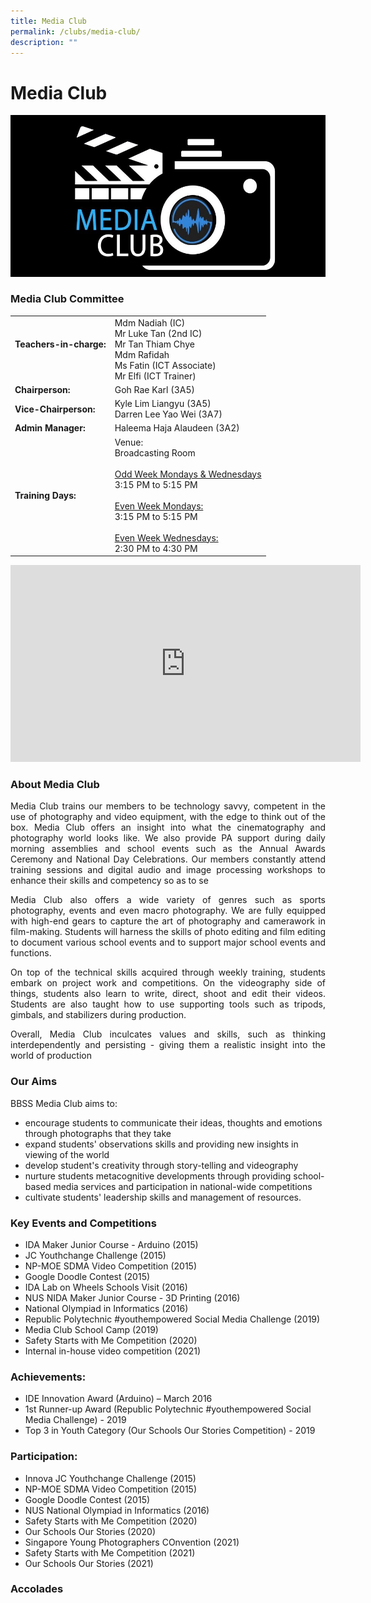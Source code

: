 ```yaml
---
title: Media Club
permalink: /clubs/media-club/
description: ""
---
```

# Media Club

![](/images/Our%20BBSS%20Experience/Cca/Clubs/New%20CCA%20Logo.jpg)

### Media Club Committee

|                             |             |
|-----------------|-----------|
| **Teachers-in-charge:**<br><br> | Mdm Nadiah (IC)<br>Mr Luke Tan (2nd IC)<br>Mr Tan Thiam Chye<br>Mdm Rafidah<br>Ms Fatin (ICT Associate)<br>Mr Elfi (ICT Trainer)  |
| **Chairperson:**                | Goh Rae Karl (3A5)                                                                                                                                                                    |
| **Vice-Chairperson:**           | Kyle Lim Liangyu (3A5)<br>Darren Lee Yao Wei (3A7)                                                                                                                                    |
| **Admin Manager:**              | Haleema Haja Alaudeen (3A2)                                                                                                                                                           |
| **Training Days:**<br>          | Venue:<br>Broadcasting Room<br><br><u>Odd Week Mondays & Wednesdays</u><br>3:15 PM to 5:15 PM<br><br><u>Even Week Mondays:</u><br>3:15 PM to 5:15 PM<br><br><u>Even Week Wednesdays:</u><br>2:30 PM to 4:30 PM |

<iframe width="560" height="315" src="https://www.youtube.com/embed/ndGdwz-A2rw" title="MEDIA CLUB Video 2021_2" frameborder="0" allow="accelerometer; autoplay; clipboard-write; encrypted-media; gyroscope; picture-in-picture" allowfullscreen></iframe>


### About Media Club

<p style="text-align: justify;">Media Club trains our members to be technology savvy, competent in the use of photography and video equipment, with the edge to think out of the box. Media Club offers an insight into what the cinematography and photography world looks like. We also provide PA support during daily morning assemblies and school events such as the Annual Awards Ceremony and National Day Celebrations. Our members constantly attend training sessions and digital audio and image processing workshops to enhance their skills and competency so as to se</p>

  

<p style="text-align: justify;">Media Club also offers a wide variety of genres such as sports photography, events and even macro photography. We are fully equipped with high-end gears to capture the art of photography and camerawork in film-making. Students will harness the skills of photo editing and film editing to document various school events and to support major school events and functions.</p>

  

<p style="text-align: justify;">On top of the technical skills acquired through weekly training, students embark on project work and competitions. On the videography side of things, students also learn to write, direct, shoot and edit their videos. Students are also taught how to use supporting tools such as tripods, gimbals, and stabilizers during production.</p>


<p style="text-align: justify;">Overall, Media Club inculcates values and skills, such as thinking interdependently and persisting - giving them a realistic insight into the world of production</p>


### Our Aims

BBSS Media Club aims to:

*   encourage students to communicate their ideas, thoughts and emotions through photographs that they take
*   expand students' observations skills and providing new insights in viewing of the world
*   develop student's creativity through story-telling and videography
*   nurture students metacognitive developments through providing school-based media services and participation in national-wide competitions
*   cultivate students' leadership skills and management of resources.

  

### Key Events and Competitions

*   IDA Maker Junior Course - Arduino (2015)
*   JC Youthchange Challenge (2015)
*   NP-MOE SDMA Video Competition (2015)
*   Google Doodle Contest (2015)
*   IDA Lab on Wheels Schools Visit (2016)
*   NUS NIDA Maker Junior Course - 3D Printing (2016)
*   National Olympiad in Informatics (2016)
*   Republic Polytechnic #youthempowered Social Media Challenge (2019)
*   Media Club School Camp (2019)
*   Safety Starts with Me Competition (2020)
*   Internal in-house video competition (2021)



### Achievements:

*   IDE Innovation Award (Arduino) – March 2016
*   1st Runner-up Award (Republic Polytechnic #youthempowered Social Media Challenge) - 2019
*   Top 3 in Youth Category (Our Schools Our Stories Competition) - 2019

### Participation:

*   Innova JC Youthchange Challenge (2015)
*   NP-MOE SDMA Video Competition (2015)
*   Google Doodle Contest (2015)
*   NUS National Olympiad in Informatics (2016)
*   Safety Starts with Me Competition (2020)
*   Our Schools Our Stories (2020)
*   Singapore Young Photographers COnvention (2021)
*   Safety Starts with Me Competition (2021)
*   Our Schools Our Stories (2021)

### Accolades
